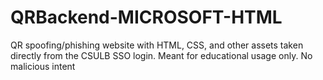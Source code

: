 # QRBackend-MICROSOFT-HTML
QR spoofing/phishing website with HTML, CSS, and other assets taken directly from the CSULB SSO login.
Meant for educational usage only. No malicious intent
